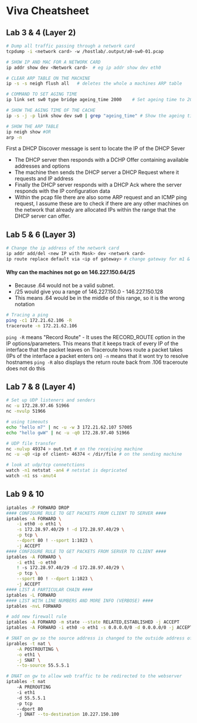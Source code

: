 # Viva Cheatsheet

## Lab 3 & 4 (Layer 2)

``` sh
# Dump all traffic passing through a network card
tcpdump -i <network card> -w /hostlab/.output/a0-sw0-01.pcap
```

```sh
# SHOW IP AND MAC FOR A NETWORK CARD
ip addr show dev <Network card>  # eg ip addr show dev eth0 
```

```sh
# CLEAR ARP TABLE ON THE MACHINE
ip -s -s neigh flush all   # deletes the whole a machines ARP table
```

```sh
# COMMAND TO SET AGING TIME
ip link set sw0 type bridge ageing_time 2000    # Set ageing time to 20s 
```

```sh
# SHOW THE AGING TIME OF THE CACHE
ip -s -j -p link show dev sw0 | grep "ageing_time" # Show the ageing time of the switches cache
```

```sh
# SHOW THE ARP TABLE
ip neigh show #OR
arp -n
```

First a DHCP Discover message is sent to locate the IP of the DHCP Sever
- The DHCP server then responds with a DCHP Offer containing available addresses and options 
- The machine then sends the DHCP server a DHCP Request where it requests and IP address
- Finally the DHCP server responds with a DHCP Ack where the server responds with the IP configuration data
- Within the pcap file there are also some ARP request and an ICMP ping request, I assume these are to check if there are any other machines on the network that already are allocated IPs within the range that the DHCP server can offer. 

## Lab 5 & 6 (Layer 3)
```sh
# Change the ip address of the network card
ip addr add/del <new IP with Mask> dev <network card> 
ip route replace default via <ip of gateway> # change gateway for m1 & m2
```
#### Why can the machines not go on 146.227.150.64/25
- Because .64 would not be a valid subnet. 
- /25 would give you a range of 146.227.150.0 - 146.227.150.128
- This means .64 would be in the middle of this range, so it is the wrong notation 
```sh
# Tracing a ping
ping -c1 172.21.62.106 -R 
traceroute -n 172.21.62.106
```
`ping -R` means "Record Route" - It uses the RECORD_ROUTE option in the IP options/parameters. This means that it keeps track of every IP of the interface that the packet leaves on
Traceroute hows route a packet takes (IPs of the interface a packet enters on)
`-n` means that it wont try to resolve hostnames
`ping -R` also displays the return route back from .106 traceroute does not do this
## Lab 7 & 8 (Layer 4)

```sh
# Set up UDP listeners and senders
nc -u 172.28.97.46 51966
nc -nvulp 51966
```

```sh
# using timeouts 
echo "hello m7" | nc -u -w 3 172.21.62.107 57005
echo "hello gwW" | nc -u -q0 172.28.97.40 51966
```

```sh
# UDP file transfer
nc -nulvp 49374 > out.txt # on the receiving machine 
nc -u -q0 <ip of client> 46374 < /dir/file # on the sending machine
```

```sh
# look at udp/tcp connetctions
watch -n1 netstat -an4 # netstat is depricated
watch -n1 ss -anut4
```

## Lab 9 & 10
```sh
iptables -P FORWARD DROP   
#### CONFIGURE RULE TO GET PACKETS FROM CLIENT TO SERVER ####
iptables -A FORWARD \
	-i eth0 -o eth1 \
	-s 172.28.97.40/29 ! -d 172.28.97.40/29 \
	-p tcp \
	--dport 80 ! --sport 1:1023 \
	-j ACCEPT
#### CONFIGURE RULE TO GET PACKETS FROM SERVER TO CLIENT ####
iptables -A FORWARD \
	-i eth1 -o eth0 
	! -s 172.28.97.40/29 -d 172.28.97.40/29 \
	-p tcp \
	--sport 80 ! --dport 1:1023 \
	-j ACCEPT
#### LIST A PARTICULAR CHAIN ####
iptables -L FORWARD
#### LIST WITH LINE NUMBERS AND MORE INFO (VERBOSE) ####
iptables -nvL FORWARD
```

```sh
# add new firewall rule
iptables -A FORWARD -m state --state RELATED,ESTABLISHED -j ACCEPT
iptables -A FORWARD -i eth0 -o eth1 -s 0.0.0.0/0 -d 0.0.0.0/0 -j ACCEPT

# SNAT on gw so the source address is changed to the outside address of gw
iprables -t nat \
	-A POSTROUTING \
	-o eth1 \
	-j SNAT \
	--to-source 55.5.5.1

# DNAT on gw to allow web traffic to be redirected to the webserver
iptables -t nat 
	-A PREROUTING 
	-i eth1 
	-d 55.5.5.1 
	-p tcp 
	--dport 80 
	-j DNAT --to-destination 10.227.150.100
```